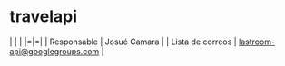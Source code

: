 travelapi
=======

| | |
|=|=|
| Responsable | Josué Camara |
| Lista de correos | lastroom-api@googlegroups.com |
